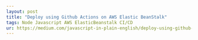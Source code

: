 ```yaml
---
layout: post
title: "Deploy using Github Actions on AWS Elastic BeanStalk"
tags: Node Javascript AWS ElasticBeanstalk CI/CD
ur: https://medium.com/javascript-in-plain-english/deploy-using-github-actions-on-aws-elastic-beanstalk-c23ecd35776d?sk=e460ad8fafa87742e526d69df32a0c59
---
```


